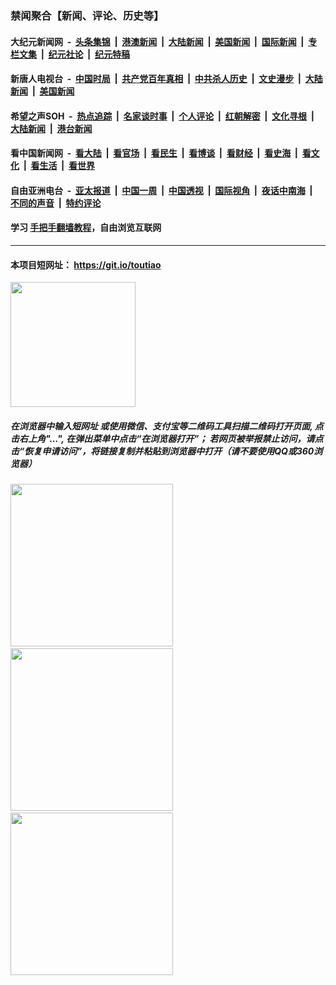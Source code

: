 ### 禁闻聚合【新闻、评论、历史等】

#### 大纪元新闻网 &nbsp;-&nbsp; [头条集锦](indexes/E头条集锦.md?t=02231602) &nbsp;|&nbsp; [港澳新闻](indexes/E港澳新闻.md?t=02231602)  &nbsp;|&nbsp; [大陆新闻](indexes/E大陆新闻.md?t=02231602) &nbsp;|&nbsp; [美国新闻](indexes/E美国新闻.md?t=02231602) &nbsp;|&nbsp; [国际新闻](indexes/E国际新闻.md?t=02231602) &nbsp;|&nbsp; [专栏文集](indexes/E专栏文集.md?t=02231602) &nbsp;|&nbsp; [纪元社论](indexes/E纪元社论.md?t=02231602) &nbsp;|&nbsp; [纪元特稿](indexes/E纪元特稿.md?t=02231602) 

#### 新唐人电视台 &nbsp;-&nbsp; [中国时局](indexes/N中国时局.md?t=02231602) &nbsp;|&nbsp; [共产党百年真相](indexes/N共产党百年真相.md?t=02231602) &nbsp;|&nbsp; [中共杀人历史](indexes/N中共杀人历史.md?t=02231602) &nbsp;|&nbsp; [文史漫步](indexes/N文史漫步.md?t=02231602) &nbsp;|&nbsp; [大陆新闻](indexes/N大陆新闻.md?t=02231602) &nbsp;|&nbsp; [美国新闻](indexes/N美国新闻.md?t=02231602)

#### 希望之声SOH &nbsp;-&nbsp; [热点追踪](indexes/H热点追踪.md?t=02231602) &nbsp;|&nbsp; [名家谈时事](indexes/H名家谈时事.md?t=02231602) &nbsp;|&nbsp; [个人评论](indexes/H个人评论.md?t=02231602)  &nbsp;|&nbsp; [红朝解密](indexes/H红朝解密.md?t=02231602) &nbsp;|&nbsp; [文化寻根](indexes/H文化寻根.md?t=02231602) &nbsp;|&nbsp; [大陆新闻](indexes/H大陆新闻.md?t=02231602) &nbsp;|&nbsp; [港台新闻](indexes/H港台新闻.md?t=02231602)

#### 看中国新闻网 &nbsp;-&nbsp; [看大陆](indexes/S看大陆.md?t=02231602) &nbsp;|&nbsp; [看官场](indexes/S看官场.md?t=02231602) &nbsp;|&nbsp; [看民生](indexes/S看民生.md?t=02231602)  &nbsp;|&nbsp; [看博谈](indexes/S看博谈.md?t=02231602) &nbsp;|&nbsp; [看财经](indexes/S看财经.md?t=02231602) &nbsp;|&nbsp; [看史海](indexes/S看史海.md?t=02231602) &nbsp;|&nbsp; [看文化](indexes/S看文化.md?t=02231602) &nbsp;|&nbsp; [看生活](indexes/S看生活.md?t=02231602) &nbsp;|&nbsp; [看世界](indexes/S看世界.md?t=02231602)

#### 自由亚洲电台 &nbsp;-&nbsp; [亚太报道](indexes/R亚太报道.md?t=02231602) &nbsp;|&nbsp; [中国一周](indexes/R中国一周.md?t=02231602) &nbsp;|&nbsp; [中国透视](indexes/R中国透视.md?t=02231602)  &nbsp;|&nbsp; [国际视角](indexes/R国际视角.md?t=02231602) &nbsp;|&nbsp; [夜话中南海](indexes/R夜话中南海.md?t=02231602) &nbsp;|&nbsp; [不同的声音](indexes/R不同的声音.md?t=02231602) &nbsp;|&nbsp; [特约评论](indexes/R特约评论.md?t=02231602)

#### 学习 [手把手翻墙教程](https://github.com/gfw-breaker/guides/wiki)，自由浏览互联网

----

#### 本项目短网址： https://git.io/toutiao
<img src="https://raw.githubusercontent.com/gfw-breaker/banned-news/master/scripts/img/qr.png" width="200px"/>  

##### 在浏览器中输入短网址 或使用微信、支付宝等二维码工具扫描二维码打开页面, 点击右上角"...", 在弹出菜单中点击“在浏览器打开”； 若网页被举报禁止访问，请点击“恢复申请访问”，将链接复制并粘贴到浏览器中打开（请不要使用QQ或360浏览器）

<img src="https://raw.githubusercontent.com/gfw-breaker/banned-news/master/scripts/img/1.png" width="260px"/> &nbsp; <img src="https://raw.githubusercontent.com/gfw-breaker/banned-news/master/scripts/img/2.png" width="260px"/> &nbsp; <img src="https://raw.githubusercontent.com/gfw-breaker/banned-news/master/scripts/img/3.png" width="260px"/>
